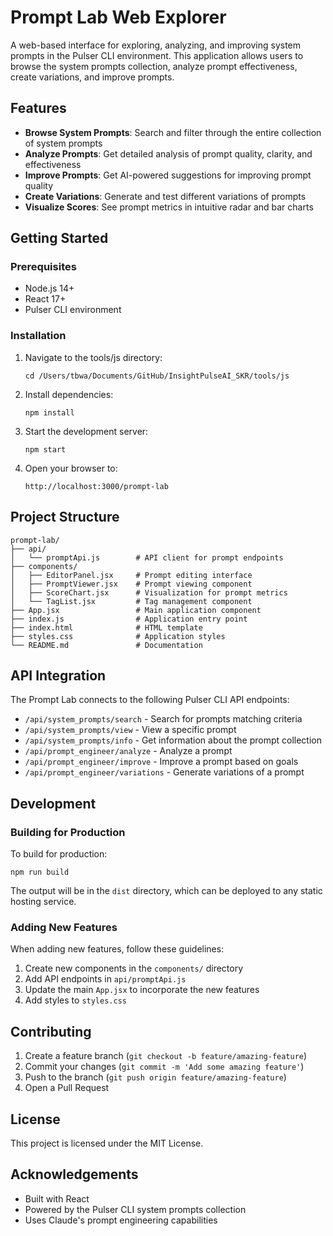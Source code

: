# Prompt Lab Web Explorer

A web-based interface for exploring, analyzing, and improving system prompts in the Pulser CLI environment. This application allows users to browse the system prompts collection, analyze prompt effectiveness, create variations, and improve prompts.

## Features

- **Browse System Prompts**: Search and filter through the entire collection of system prompts
- **Analyze Prompts**: Get detailed analysis of prompt quality, clarity, and effectiveness
- **Improve Prompts**: Get AI-powered suggestions for improving prompt quality
- **Create Variations**: Generate and test different variations of prompts
- **Visualize Scores**: See prompt metrics in intuitive radar and bar charts

## Getting Started

### Prerequisites

- Node.js 14+
- React 17+
- Pulser CLI environment

### Installation

1. Navigate to the tools/js directory:
   ```
   cd /Users/tbwa/Documents/GitHub/InsightPulseAI_SKR/tools/js
   ```

2. Install dependencies:
   ```
   npm install
   ```

3. Start the development server:
   ```
   npm start
   ```

4. Open your browser to:
   ```
   http://localhost:3000/prompt-lab
   ```

## Project Structure

```
prompt-lab/
├── api/
│   └── promptApi.js        # API client for prompt endpoints
├── components/
│   ├── EditorPanel.jsx     # Prompt editing interface
│   ├── PromptViewer.jsx    # Prompt viewing component
│   ├── ScoreChart.jsx      # Visualization for prompt metrics
│   └── TagList.jsx         # Tag management component
├── App.jsx                 # Main application component
├── index.js                # Application entry point
├── index.html              # HTML template
├── styles.css              # Application styles
└── README.md               # Documentation
```

## API Integration

The Prompt Lab connects to the following Pulser CLI API endpoints:

- `/api/system_prompts/search` - Search for prompts matching criteria
- `/api/system_prompts/view` - View a specific prompt
- `/api/system_prompts/info` - Get information about the prompt collection
- `/api/prompt_engineer/analyze` - Analyze a prompt
- `/api/prompt_engineer/improve` - Improve a prompt based on goals
- `/api/prompt_engineer/variations` - Generate variations of a prompt

## Development

### Building for Production

To build for production:

```
npm run build
```

The output will be in the `dist` directory, which can be deployed to any static hosting service.

### Adding New Features

When adding new features, follow these guidelines:

1. Create new components in the `components/` directory
2. Add API endpoints in `api/promptApi.js`
3. Update the main `App.jsx` to incorporate the new features
4. Add styles to `styles.css`

## Contributing

1. Create a feature branch (`git checkout -b feature/amazing-feature`)
2. Commit your changes (`git commit -m 'Add some amazing feature'`)
3. Push to the branch (`git push origin feature/amazing-feature`)
4. Open a Pull Request

## License

This project is licensed under the MIT License.

## Acknowledgements

- Built with React
- Powered by the Pulser CLI system prompts collection
- Uses Claude's prompt engineering capabilities